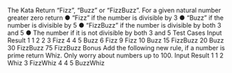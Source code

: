 The Kata
Return “Fizz”, “Buzz” or “FizzBuzz”.
For a given natural number greater zero return
● “Fizz” if the number is divisible by 3
● “Buzz” if the number is divisible by 5
● “FizzBuzz” if the number is divisible by both 3 and 5
● The number if it is not divisible by both 3 and 5
Test Cases
Input Result
1 1
2 2
3 Fizz
4 4
5 Buzz
6 Fizz
9 Fizz
10 Buzz
15 FizzBuzz
20 Buzz
30 FizzBuzz
75 FizzBuzz
Bonus
Add the following new rule, if a number is prime return Whiz. Only worry about numbers up to 100.
Input Result
1 1
2 Whiz
3 FizzWhiz
4 4
5 BuzzWhiz